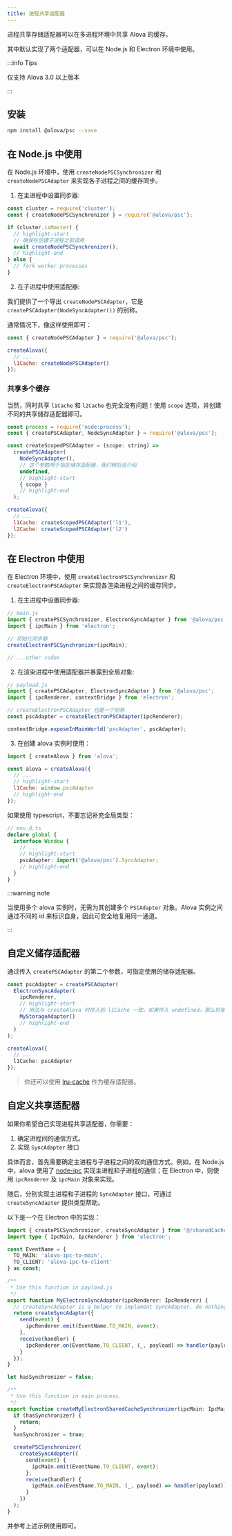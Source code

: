 ```yaml
---
title: 进程共享适配器
---
```


进程共享存储适配器可以在多进程环境中共享 Alova 的缓存。

其中默认实现了两个适配器，可以在 Node.js 和 Electron 环境中使用。

:::info Tips

仅支持 Alova 3.0 以上版本

:::

## 安装

```bash
npm install @alova/psc --save
```

## 在 Node.js 中使用

在 Node.js 环境中，使用 `createNodePSCSynchronizer` 和 `createNodePSCAdapter` 来实现各子进程之间的缓存同步。

1. 在主进程中设置同步器:

```javascript
const cluster = require('cluster');
const { createNodePSCSynchronizer } = require('@alova/psc');

if (cluster.isMaster) {
  // highlight-start
  // 确保在创建子进程之前调用
  await createNodePSCSynchronizer();
  // highlight-end
} else {
  // fork worker processes
}
```

2. 在子进程中使用适配器:

我们提供了一个导出 `createNodePSCAdapter`，它是 `createPSCAdapter(NodeSyncAdapter())` 的别称。

通常情况下，像这样使用即可：

```javascript
const { createNodePSCAdapter } = require('@alova/psc');

createAlova({
  // ...
  l1Cache: createNodePSCAdapter()
});
```

### 共享多个缓存

当然，同时共享 `l1Cache` 和 `l2Cache` 也完全没有问题！使用 `scope` 选项，并创建不同的共享储存适配器即可。

```javascript
const process = require('node:process');
const { createPSCAdapter, NodeSyncAdapter } = require('@alova/psc');

const createScopedPSCAdapter = (scope: string) =>
  createPSCAdapter(
    NodeSyncAdapter(),
    // 这个参数用于指定储存适配器，我们稍后会介绍
    undefined,
    // highlight-start
    { scope }
    // highlight-end
  );

createAlova({
  // ...
  l1Cache: createScopedPSCAdapter('l1'),
  l2Cache: createScopedPSCAdapter('l2')
});
```

## 在 Electron 中使用

在 Electron 环境中，使用 `createElectronPSCSynchronizer` 和 `createElectronPSCAdapter` 来实现各渲染进程之间的缓存同步。

1. 在主进程中设置同步器:

```javascript
// main.js
import { createPSCSynchronizer, ElectronSyncAdapter } from '@alova/psc';
import { ipcMain } from 'electron';

// 初始化同步器
createElectronPSCSynchronizer(ipcMain);

// ...other codes
```

2. 在渲染进程中使用适配器并暴露到全局对象:

```javascript
// payload.js
import { createPSCAdapter, ElectronSyncAdapter } from '@alova/psc';
import { ipcRenderer, contextBridge } from 'electron';

// createElectronPSCAdapter 也是一个别称
const pscAdapter = createElectronPSCAdapter(ipcRenderer);

contextBridge.exposeInMainWorld('pscAdapter', pscAdapter);
```

3. 在创建 alova 实例时使用：

```javascript
import { createAlova } from 'alova';

const alova = createAlova({
  // ...
  // highlight-start
  l1Cache: window.pscAdapter
  // highlight-end
});
```

如果使用 typescript，不要忘记补充全局类型：

```typescript
// env.d.ts
declare global {
  interface Window {
    // ...
    // highlight-start
    pscAdapter: import('@alova/psc').SyncAdapter;
    // highlight-end
  }
}
```

:::warning note

当使用多个 alova 实例时，无需为其创建多个 `PSCAdapter` 对象。Alova 实例之间通过不同的 id 来标识自身，因此可安全地复用同一通道。

:::

## 自定义储存适配器

通过传入 `createPSCAdapter` 的第二个参数，可指定使用的储存适配器。

```typescript
const pscAdapter = createPSCAdapter(
  ElectronSyncAdapter(
    ipcRenderer,
    // highlight-start
    // 用法与 createAlova 时传入到 l1Cache 一致。如果传入 undefined，那么将使用默认实现
    MyStorageAdapter()
    // highlight-end
  )
);

createAlova({
  // ...
  l1Cache: pscAdapter
});
```

> 你还可以使用 [lru-cache](https://www.npmjs.com/package/lru-cache) 作为缓存适配器。

## 自定义共享适配器

如果你希望自己实现进程共享适配器，你需要：

1. 确定进程间的通信方式。
2. 实现 `SyncAdapter` 接口

具体而言，首先需要确定主进程与子进程之间的双向通信方式。例如，在 Node.js 中，alova 使用了 [node-ipc](https://www.npmjs.com/package/node-ipc) 实现主进程和子进程的通信；在 Electron 中，则使用 `ipcRenderer` 及 `ipcMain` 对象来实现。

随后，分别实现主进程和子进程的 `SyncAdapter` 接口，可通过 `createSyncAdapter` 提供类型帮助。

以下是一个在 Electron 中的实现：

```typescript
import { createPSCSynchronizer, createSyncAdapter } from '@/sharedCacheAdapter';
import type { IpcMain, IpcRenderer } from 'electron';

const EventName = {
  TO_MAIN: 'alova-ipc-to-main',
  TO_CLIENT: 'alova-ipc-to-client'
} as const;

/**
 * Use this function in payload.js
 */
export function MyElectronSyncAdapter(ipcRenderer: IpcRenderer) {
  // createSyncAdapter is a helper to implement SyncAdapter. do nothing
  return createSyncAdapter({
    send(event) {
      ipcRenderer.emit(EventName.TO_MAIN, event);
    },
    receive(handler) {
      ipcRenderer.on(EventName.TO_CLIENT, (_, payload) => handler(payload));
    }
  });
}

let hasSynchronizer = false;

/**
 * Use this function in main process.
 */
export function createMyElectronSharedCacheSynchronizer(ipcMain: IpcMain) {
  if (hasSynchronizer) {
    return;
  }
  hasSynchronizer = true;

  createPSCSynchronizer(
    createSyncAdapter({
      send(event) {
        ipcMain.emit(EventName.TO_CLIENT, event);
      },
      receive(handler) {
        ipcMain.on(EventName.TO_MAIN, (_, payload) => handler(payload));
      }
    })
  );
}
```

并参考上述示例使用即可。
